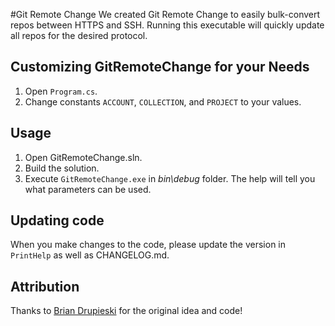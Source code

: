 ﻿#Git Remote Change
We created Git Remote Change to easily bulk-convert repos between HTTPS and SSH. Running this executable will quickly update all repos for the desired protocol.

## Customizing GitRemoteChange for your Needs
1. Open `Program.cs`.
1. Change constants `ACCOUNT`, `COLLECTION`, and `PROJECT` to your values.

## Usage
1. Open GitRemoteChange.sln.
1. Build the solution.
1. Execute `GitRemoteChange.exe` in _bin\debug_ folder. The help will tell you what parameters can be used.

## Updating code
When you make changes to the code, please update the version in `PrintHelp` as well as CHANGELOG.md.

## Attribution
Thanks to [Brian Drupieski](https://github.com/bdrupieski) for the original idea and code!